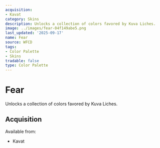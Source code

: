 ```yaml
---
acquisition:
- Kavat
category: Skins
description: Unlocks a collection of colors favored by Kuva Liches.
image: ../images/fear-04f149abe5.png
last_updated: '2025-09-17'
name: Fear
source: WFCD
tags:
- Color Palette
- Skins
tradable: false
type: Color Palette
---
```


# Fear

Unlocks a collection of colors favored by Kuva Liches.

## Acquisition

Available from:
- Kavat

